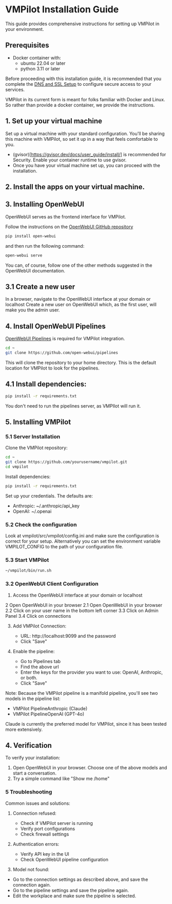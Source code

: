 # VMPilot Installation Guide

This guide provides comprehensive instructions for setting up VMPilot in your environment.

## Prerequisites

- Docker container with:
  - ubuntu 22.04 or later
  - python 3.11 or later

Before proceeding with this installation guide, it is recommended that you complete the [DNS and SSL Setup](dns_ssl_setup.md) to configure secure access to your services.

VMPilot in its current form is meant for folks familiar with Docker and Linux. So rather than provide a docker container, we provide the instructions.

## 1. Set up your virtual machine
Set up a virtual machine with your standard configuration. You'll be sharing this machine with VMPilot, so set it up in a way that feels comfortable to you.

- (gvisor)[https://gvisor.dev/docs/user_guide/install/] is recommended for Security. Enable your container runtime to use gvisor.
- Once you have your virtual machine set up, you can proceed with the installation.

## 2. Install the apps on your virtual machine.

## 3. Installing OpenWebUI

OpenWebUI serves as the frontend interface for VMPilot.

Follow the instructions on the [OpenWebUI GitHub repository](https://github.com/open-webui/open-webui/)

```bash
pip install open-webui
```

and then run the following command:

```bash
open-webui serve
```

You can, of course, follow one of the other methods suggested in the OpenWebUI documentation.

## 3.1 Create a new user
In a browser, navigate to the OpenWebUI interface at your domain or localhost
Create a new user on OpenWebUI which, as the first user, will make you the admin user.


## 4. Install OpenWebUI Pipelines

[OpenWebUI Pipelines](https://github.com/open-webui/pipelines) is required for VMPilot integration.

```bash
cd ~
git clone https://github.com/open-webui/pipelines
```

This will clone the repository to your home directory. This is the default location for VMPilot to look for the pipelines.

## 4.1 Install dependencies:
```bash
pip install -r requirements.txt
```
You don't need to run the pipelines server, as VMPIlot will run it.


## 5. Installing VMPilot

### 5.1 Server Installation

Clone the VMPilot repository:
```bash
cd ~
git clone https://github.com/yourusername/vmpilot.git
cd vmpilot
```

Install dependencies:
```bash
pip install -r requirements.txt
```

Set up your credentials.
The defaults are:
- Anthropic: ~/.anthropic/api\_key
- OpenAI: ~/.openai

### 5.2 Check the configuration

Look at vmpilot/src/vmpilot/config.ini and make sure the configuration is correct for your setup.
Alternatively you can set the environment variable VMPILOT\_CONFIG to the path of your configuration file.

### 5.3 Start VMPilot 
```bash
~/vmpilot/bin/run.sh
```

### 3.2 OpenWebUI Client Configuration

1. Access the OpenWebUI interface at your domain or localhost

2 Open OpenWebUI in your browser
2.1 Open OpenWebUI in your browser
2.2 Click on your user name in the bottom left corner
3.3 Click on Admin Panel
3.4 Click on connections

3. Add VMPilot Connection:
   - URL: http://localhost:9099 and the password
   - Click "Save"

4. Enable the pipeline:
   - Go to Pipelines tab
   - Find the above url
   - Enter the keys for the provider you want to use: OpenAI, Anthropic, or both.
   - Click "Save"

Note: Because the VMPilot pipeline is a manifold pipeline, you'll see two models in the pipeline list:
- VMPilot PipelineAnthropic (Claude)
- VMPilot PipelineOpenAI (GPT-4o)

Claude is currently the preferred model for VMPilot, since it has been tested more extensively.

## 4. Verification

To verify your installation:

1. Open OpenWebUI in your browser. Choose one of the above models and start a conversation.
2. Try a simple command like "Show me /home"


### 5 Troubleshooting

Common issues and solutions:

1. Connection refused:
   - Check if VMPilot server is running
   - Verify port configurations
   - Check firewall settings

2. Authentication errors:
   - Verify API key in the UI
   - Check OpenWebUI pipeline configuration

3. Model not found:
  - Go to the connection settings as described above, and save the connection again.
  - Go to the pipeline settings and save the pipeline again.
  - Edit the workplace and make sure the pipeline is selected.

